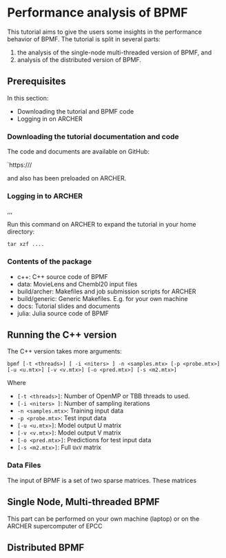 # Performance analysis of BPMF

This tutorial aims to give the users some insights in the performance behavior of BPMF. 
The tutorial is split in several parts:

 1. the analysis of the single-node multi-threaded version of BPMF, and 
 2. analysis of the distributed version of BPMF. 


## Prerequisites

In this section:

 - Downloading the tutorial and BPMF code 
 - Logging in on ARCHER


### Downloading the tutorial documentation and code

The code and documents are available on GitHub:

`https:///

and also has been preloaded on ARCHER.


### Logging in to ARCHER

,,,

Run this command on ARCHER to expand the tutorial in your home directory:

`tar xzf ....`

### Contents of the package

 - c++: C++ source code of BPMF
 - data: MovieLens and Chembl20 input files
 - build/archer:  Makefiles and job submission scripts for ARCHER
 - build/generic: Generic Makefiles. E.g. for your own machine
 - docs: Tutorial slides and documents 
 - julia: Julia source code of BPMF

## Running the C++ version

The C++ version takes more arguments:

`bpmf [-t <threads>] [ -i <niters> ] -n <samples.mtx> [-p <probe.mtx>] [-u <u.mtx>] [-v <v.mtx>] [-o <pred.mtx>] [-s <m2.mtx>]`

Where
 - `[-t <threads>]`: Number of OpenMP or TBB threads to used.
 - `[-i <niters> ]`: Number of sampling iterations
 - `-n <samples.mtx>`: Training input data
 - `-p <probe.mtx>`: Test input data
 - `[-u <u.mtx>]`: Model output U matrix
 - `[-v <v.mtx>]`: Model output V matrix
 - `[-o <pred.mtx>]`: Predictions for test input data
 - `[-s <m2.mtx>]`: Full `UxV` matrix


### Data Files

The input of BPMF is a set of two sparse matrices. These matrices

## Single Node, Multi-threaded BPMF

This part can be performed on your own machine (laptop) or on the ARCHER
supercomputer of EPCC


## Distributed BPMF

